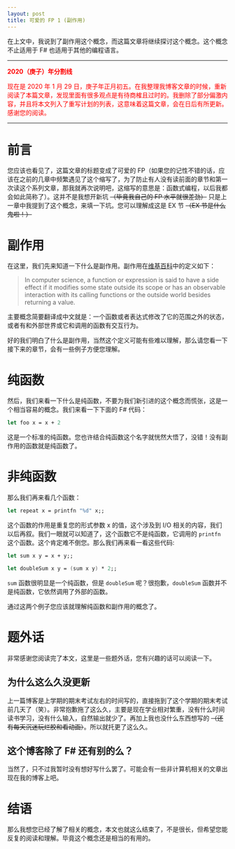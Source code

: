 ```yaml
---
layout: post
title: 可爱的 FP 1 (副作用)
---
```

在上文中，我说到了副作用这个概念，而这篇文章将继续探讨这个概念。这个概念不止适用于 F# 也适用于其他的编程语言。
<!--more-->

***

**<font color="red">2020（庚子）年分割线</font>**

<font color="red">现在是 2020 年 1 月 29 日，庚子年正月初五。在我整理我博客文章的时候，重新阅读了本篇文章，发现里面有很多观点是有待商榷且过时的。我删除了部分偏激内容，并且将本文列入了重写计划的列表，这意味着这篇文章，会在日后有所更新。感谢您的阅读。</font>


***

# 前言
您应该也看见了，这篇文章的标题变成了可爱的 FP（如果您的记性不错的话，应该在之前的几章中频繁遇见了这个缩写了，为了防止有人没有读前面的章节和第一次读这个系列文章，那我就再次说明吧，这缩写的意思是：函数式编程，以后我都会如此简称了）。这并不是我想开新坑 ~~（毕竟我自己的 FP 水平就很差劲）~~ 只是上一章中我提到了这个概念，来填一下坑。您可以理解成这是 EX 节 ~~（EX 节是什么鬼啦！）~~
# 副作用
在这里，我们先来知道一下什么是副作用。副作用在[维基百科](https://en.wikipedia.org/wiki/Side_effect_(computer_science))中的定义如下：

> In computer science, a function or expression is said to have a side effect if it modifies some state outside its scope or has an observable interaction with its calling functions or the outside world besides returning a value.

主要概念简要翻译成中文就是：一个函数或者表达式修改了它的范围之外的状态，或者有和外部世界或它和调用的函数有交互行为。

好的我们明白了什么是副作用，当然这个定义可能有些难以理解，那么请您看一下接下来的章节，会有一些例子方便您理解。

# 纯函数
然后，我们来看一下什么是纯函数，不要为我们新引进的这个概念而慌张，这是一个相当容易的概念。我们来看一下下面的 F# 代码：

```fsharp
let foo x = x + 2
```

这是一个标准的纯函数。您也许结合纯函数这个名字就恍然大悟了，没错！没有副作用的函数就是纯函数了。
# 非纯函数
那么我们再来看几个函数：

```fsharp
let repeat x = printfn "%d" x;;
```

这个函数的作用是重复您的形式参数 x 的值，这个涉及到 I/O 相关的内容，我们以后再叙。我们一眼就可以知道了，这个函数它不是纯函数，它调用的 `printfn` 这个函数。这个肯定难不倒您。那么我们再来看一看这些代码:

```fsharp
let sum x y = x + y;;

let doubleSum x y = (sum x y) * 2;;  
```

`sum` 函数很明显是一个纯函数，但是 `doubleSum` 呢？很抱歉，`doubleSum` 函数并不是纯函数，它依然调用了外部的函数。

通过这两个例子您应该就理解纯函数和副作用的概念了。

# 题外话
非常感谢您阅读完了本文，这里是一些题外话，您有兴趣的话可以阅读一下。
## 为什么这么久没更新
上一篇博客是上学期的期末考试左右的时间写的，直接拖到了这个学期的期末考试前几天了（笑）。非常抱歉拖了这么久，主要是现在学业相对繁重，没有什么时间读书学习，没有什么输入，自然输出就少了。再加上我也没什么东西想写的 ~~（还有每天沉迷玩烂胶和看动画）~~。所以就托更了这么久。
## 这个博客除了 F# 还有别的么？
当然了，只不过我暂时没有想好写什么罢了。可能会有一些非计算机相关的文章出现在我的博客上吧。
# 结语
那么我想您已经了解了相关的概念，本文也就这么结束了，不是很长，但希望您能反复的阅读和理解。毕竟这个概念还是相当的有用的。

